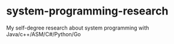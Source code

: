 # system-programming-research
My self-degree research about system programming with  Java/c++/ASM/C#/Python/Go
